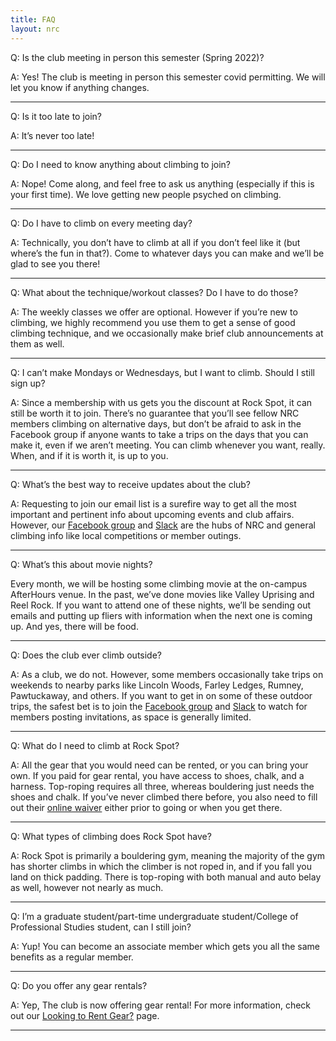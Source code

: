 ```yaml
---
title: FAQ
layout: nrc
---
```


Q: Is the club meeting in person this semester (Spring 2022)?

A: Yes! The club is meeting in person this semester covid permitting. We will let you know if anything changes. 

---

Q: Is it too late to join?

A: It’s never too late!

---

Q: Do I need to know anything about climbing to join?

A: Nope! Come along, and feel free to ask us anything (especially if this is your first time). We love getting new people psyched on climbing.

---

Q: Do I have to climb on every meeting day?

A: Technically, you don’t have to climb at all if you don’t feel like it (but where’s the fun in that?). Come to whatever days you can make and we’ll be glad to see you there!

---

Q: What about the technique/workout classes? Do I have to do those?

A: The weekly classes we offer are optional. However if you’re new to climbing, we highly recommend you use them to get a sense of good climbing technique, and we occasionally make brief club announcements at them as well.

---

Q: I can’t make Mondays or Wednesdays, but I want to climb. Should I still sign up?

A: Since a membership with us gets you the discount at Rock Spot, it can still be worth it to join. There’s no guarantee that you’ll see fellow NRC members climbing on alternative days, but don’t be afraid to ask in the Facebook group if anyone wants to take a trips on the days that you can make it, even if we aren’t meeting. You can climb whenever you want, really. When, and if it is worth it, is up to you.

---

Q: What’s the best way to receive updates about the club?

A: Requesting to join our email list is a surefire way to get all the most important and pertinent info about upcoming events and club affairs. However, our [Facebook group](https://www.facebook.com/groups/nurecclimbing/) and [Slack](https://join.slack.com/t/nurecclimbing/shared_invite/enQtMjk1MDgxNzE5MjgzLWZkMjA4YjllYTRhM2U1YjcyNTE2ODBjMmYxOWJlZmIyMjQwMThhN2E5MTY3ZTM0MDQ0MWIyZmNkNWUzNTA5Njk) are the hubs of NRC and general climbing info like local competitions or member outings.

---

Q: What’s this about movie nights?

Every month, we will be hosting some climbing movie at the on-campus AfterHours venue. In the past, we’ve done movies like Valley Uprising and Reel Rock. If you want to attend one of these nights, we’ll be sending out emails and putting up fliers with information when the next one is coming up. And yes, there will be food.

---

Q: Does the club ever climb outside?

A: As a club, we do not. However, some members occasionally take trips on weekends to nearby parks like Lincoln Woods, Farley Ledges, Rumney, Pawtuckaway, and others. If you want to get in on some of these outdoor trips, the safest bet is to join the [Facebook group](https://www.facebook.com/groups/nurecclimbing/) and [Slack](https://join.slack.com/t/nurecclimbing/shared_invite/enQtMjk1MDgxNzE5MjgzLWZkMjA4YjllYTRhM2U1YjcyNTE2ODBjMmYxOWJlZmIyMjQwMThhN2E5MTY3ZTM0MDQ0MWIyZmNkNWUzNTA5Njk) to watch for members posting invitations, as space is generally limited.

---

Q: What do I need to climb at Rock Spot?

A: All the gear that you would need can be rented, or you can bring your own. If you paid for gear rental, you have access to shoes, chalk, and a harness. Top-roping requires all three, whereas bouldering just needs the shoes and chalk. If you’ve never climbed there before, you also need to fill out their [online waiver](https://www.smartwaiver.com/w/59540a26dc59a/web/) either prior to going or when you get there.

---

Q: What types of climbing does Rock Spot have?

A: Rock Spot is primarily a bouldering gym, meaning the majority of the gym has shorter climbs in which the climber is not roped in, and if you fall you land on thick padding. There is top-roping with both manual and auto belay as well, however not nearly as much.

---

Q: I’m a graduate student/part-time undergraduate student/College of Professional Studies student, can I still join?

A: Yup! You can become an associate member which gets you all the same benefits as a regular member.

---

Q: Do you offer any gear rentals?

A: Yep, The club is now offering gear rental! For more information, check out our [Looking to Rent Gear?](https://northeasternclimbing.github.io/nrc/gear_rental/) page.

---
